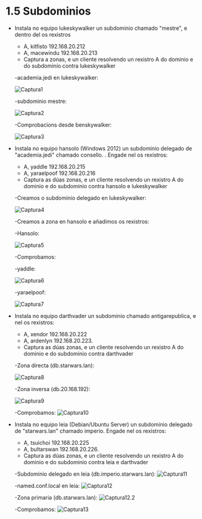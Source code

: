 # 1.5 Subdominios

- Instala no equipo lukeskywalker un subdominio chamado "mestre", e dentro del os rexistros 
    - A, kitfisto 192.168.20.212
    - A, macewindu 192.168.20.213
    - Captura a zonas, e un cliente resolvendo un rexistro A do dominio e do subdominio contra lukeskywalker

    -academia.jedi en lukeskywalker:

    ![Captura1](imaxes/Captura1.png)

    -subdominio mestre:

    ![Captura2](imaxes/Captura2.png)

    -Comprobacions desde benskywalker:

    ![Captura3](imaxes/Captura3.png)

- Instala no equipo hansolo (Windows 2012) un subdominio delegado de "academia.jedi" chamado consello. . Engade nel os rexistros:
    - A, yaddle 192.168.20.215
    - A, yaraelpoof 192.168.20.216
    - Captura as dúas zonas, e un cliente resolvendo un rexistro  A do dominio e do subdominio contra hansolo e lukeskywalker

    -Creamos o subdominio delegado en lukeskywalker:

    ![Captura4](imaxes/Captura4.png)

    -Creamos a zona en hansolo e añadimos os rexistros:

    -Hansolo:

    ![Captura5](imaxes/Captura5.png)

    -Comprobamos:

    -yaddle:

    ![Captura6](imaxes/Captura6.png)

    -yaraelpoof:

    ![Captura7](imaxes/Captura7.png)

- Instala no equipo darthvader un subdominio chamado antigarepublica, e nel os rexistros:
    - A, xendor 192.168.20.222
    - A, ardenlyn 192.168.20.223.
    - Captura as dúas zonas, e un cliente resolvendo un rexistro  A do dominio e do subdominio contra darthvader

    -Zona directa (db.starwars.lan):

    ![Captura8](imaxes\Captura8.png)

    -Zona inversa (db.20.168.192):

    ![Captura9](imaxes\Captura9.png)

    -Comprobamos:
    ![Captura10](imaxes\Captura10.png)


- Instala no equipo leia (Debian/Ubuntu Server) un subdominio delegado de "starwars.lan" chamado imperio. Engade nel os rexistros:
    - A, tsuichoi 192.168.20.225
    - A, bultarswan 192.168.20.226.
    - Captura as dúas zonas, e un cliente resolvendo un rexistro  A do dominio e do subdominio contra leia e darthvader

    -Subdominio delegado en leia (db.imperio.starwars.lan):
    ![Captura11](imaxes\Captura11.png)

    -named.conf.local en leia:
    ![Captura12](imaxes\Captura12.png)

    -Zona primaria (db.starwars.lan):
    ![Captura12.2](imaxes\Captura12_2.png)

    -Comprobamos:
    ![Captura13](imaxes\Captura13.png)
